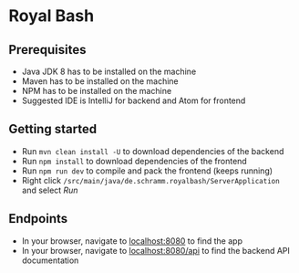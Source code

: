 # Royal Bash

## Prerequisites
 * Java JDK 8 has to be installed on the machine
 * Maven has to be installed on the machine
 * NPM has to be installed on the machine
 * Suggested IDE is IntelliJ for backend and Atom for frontend

## Getting started
 * Run `mvn clean install -U` to download dependencies of the backend
 * Run `npm install` to download dependencies of the frontend
 * Run `npm run dev` to compile and pack the frontend (keeps running)
 * Right click `/src/main/java/de.schramm.royalbash/ServerApplication` and select _Run_

## Endpoints
 * In your browser, navigate to [localhost:8080](localhost:8080) to find the app
 * In your browser, navigate to [localhost:8080/api](localhost:8080/api) to find the backend API documentation
